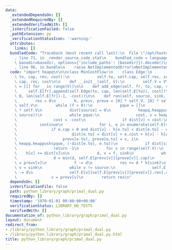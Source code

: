```yaml
---
data:
  _extendedDependsOn: []
  _extendedRequiredBy: []
  _extendedVerifiedWith: []
  _isVerificationFailed: false
  _pathExtension: py
  _verificationStatusIcon: ':warning:'
  attributes:
    links: []
  bundledCode: "Traceback (most recent call last):\n  File \"/opt/hostedtoolcache/Python/3.9.1/x64/lib/python3.9/site-packages/onlinejudge_verify/documentation/build.py\"\
    , line 71, in _render_source_code_stat\n    bundled_code = language.bundle(stat.path,\
    \ basedir=basedir, options={'include_paths': [basedir]}).decode()\n  File \"/opt/hostedtoolcache/Python/3.9.1/x64/lib/python3.9/site-packages/onlinejudge_verify/languages/python.py\"\
    , line 96, in bundle\n    raise NotImplementedError\nNotImplementedError\n"
  code: "import heapq\n\n\nclass MinCostFlow:\n    class Edge:\n        def __init__(self,\
    \ to, cap, rev, cost):\n            self.to, self.cap, self.rev, self.cost = to,\
    \ cap, rev, cost\n\n    def __init__(self, V):\n        self.V = V\n        self.E\
    \ = [[] for _ in range(V)]\n\n    def add_edge(self, fr, to, cap, cost):\n   \
    \     self.E[fr].append(self.Edge(to, cap, len(self.E[to]), cost))\n        self.E[to].append(self.Edge(fr,\
    \ 0, len(self.E[fr])-1, -cost))\n\n    def run(self, source, sink, f, INF=10**5):\n\
    \        res = 0\n        h, prevv, preve = [0] * self.V, [0] * self.V, [0] *\
    \ self.V\n        while (f > 0):\n            pque = []\n            dist = [INF]\
    \ * self.V\n            dist[source] = 0\n            heapq.heappush(pque, (0,\
    \ source))\n            while pque:\n                cost, v = heapq.heappop(pque)\n\
    \                cost = -cost\n                if dist[v] < cost:\n          \
    \          continue\n                for i, e in enumerate(self.E[v]):\n     \
    \               if e.cap > 0 and dist[v] - h[e.to] < dist[e.to] - e.cost - h[v]:\n\
    \                        dist[e.to] = dist[v] + e.cost + h[v] - h[e.to]\n    \
    \                    prevv[e.to], preve[e.to] = v, i\n                       \
    \ heapq.heappush(pque, (-dist[e.to], e.to))\n            if dist[sink] == INF:\n\
    \                return -1\n            for v in range(self.V):\n            \
    \    h[v] += dist[v]\n\n            d, v = f, sink\n            while v != source:\n\
    \                d = min(d, self.E[prevv[v]][preve[v]].cap)\n                v\
    \ = prevv[v]\n            f -= d\n            res += d * h[sink]\n           \
    \ v = sink\n            while v != source:\n                self.E[prevv[v]][preve[v]].cap\
    \ -= d\n                self.E[v][self.E[prevv[v]][preve[v]].rev].cap += d\n \
    \               v = prevv[v]\n        return res\n"
  dependsOn: []
  isVerificationFile: false
  path: python_library/graph/primal_dual.py
  requiredBy: []
  timestamp: '1970-01-01 00:00:00+00:00'
  verificationStatus: LIBRARY_NO_TESTS
  verifiedWith: []
documentation_of: python_library/graph/primal_dual.py
layout: document
redirect_from:
- /library/python_library/graph/primal_dual.py
- /library/python_library/graph/primal_dual.py.html
title: python_library/graph/primal_dual.py
---
```

